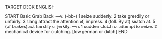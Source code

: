 TARGET DECK
ENGLISH

START
Basic
Grab
Back: —v. (-bb-) 1 seize suddenly. 2 take greedily or unfairly. 3 slang attract the attention of, impress. 4 (foll. By at) snatch at. 5 (of brakes) act harshly or jerkily. —n. 1 sudden clutch or attempt to seize. 2 mechanical device for clutching. [low german or dutch]
END
